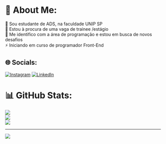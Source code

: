 # 💫 About Me:
🔭 Sou estudante de ADS, na faculdade UNIP SP<br>👯 Estou à procura de uma vaga de trainee /estágio<br>🌱 Me identifico com a área de programação e estou em busca de novos desafios<br>⚡ Iniciando em curso de programador Front-End 


## 🌐 Socials:
[![Instagram](https://img.shields.io/badge/Instagram-%23E4405F.svg?logo=Instagram&logoColor=white)](https://instagram.com/criskroehn2) [![LinkedIn](https://img.shields.io/badge/LinkedIn-%230077B5.svg?logo=linkedin&logoColor=white)](https://linkedin.com/in/CristianeKroehn) 
# 📊 GitHub Stats:
![](https://github-readme-stats.vercel.app/api?username=CrisKroehn&theme=radical&hide_border=false&include_all_commits=false&count_private=false)<br/>
![](https://github-readme-streak-stats.herokuapp.com/?user=CrisKroehn&theme=radical&hide_border=false)<br/>
![](https://github-readme-stats.vercel.app/api/top-langs/?username=CrisKroehn&theme=radical&hide_border=false&include_all_commits=false&count_private=false&layout=compact)

---
[![](https://visitcount.itsvg.in/api?id=CrisKroehn&icon=0&color=0)](https://visitcount.itsvg.in)

<!-- Proudly created with GPRM ( https://gprm.itsvg.in ) -->